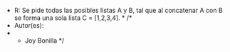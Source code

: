 * R: Se pide todas las posibles listas A y B, tal que al concatenar A con B se forma una sola lista C = [1,2,3,4]. *
/*
 * Autor(es): 
 * - Joy Bonilla
 */

